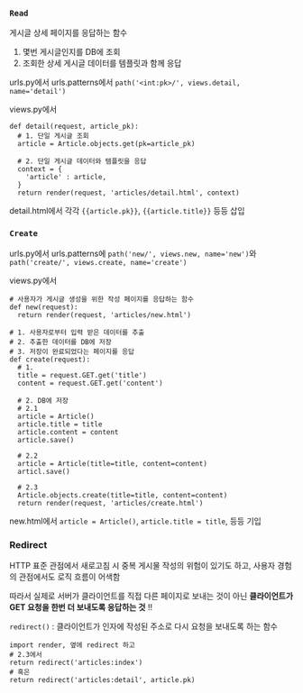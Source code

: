 ### `Read`
게시글 상세 페이지를 응답하는 함수
1. 몇번 게시글인지를 DB에 조회
2. 조회한 상세 게시글 데이터를 템플릿과 함께 응답

urls.py에서 urls.patterns에서 `path('<int:pk>/', views.detail, name='detail')`

views.py에서
```
def detail(request, article_pk):
  # 1. 단일 게시글 조회
  article = Article.objects.get(pk=article_pk)

  # 2. 단일 게시글 데이터와 템플릿을 응답
  context = {
    'article' : article,
  }
  return render(request, 'articles/detail.html', context)
```

detail.html에서 각각 `{{article.pk}}`, `{{article.title}}` 등등 삽입

### `Create`
urls.py에서 urls.patterns에 `path('new/', views.new, name='new')`와 `path('create/', views.create, name='create')`

views.py에서
```
# 사용자가 게시글 생성을 위한 작성 페이지를 응답하는 함수
def new(request):
  return render(request, 'articles/new.html')

# 1. 사용자로부터 입력 받은 데이터를 추출
# 2. 추출한 데이터를 DB에 저장
# 3. 저장이 완료되었다는 페이지를 응답
def create(request):
  # 1.
  title = request.GET.get('title')
  content = request.GET.get('content')

  # 2. DB에 저장
  # 2.1
  article = Article()
  article.title = title
  article.content = content
  article.save()

  # 2.2
  article = Article(title=title, content=content)
  articl.save()

  # 2.3
  Article.objects.create(title=title, content=content)
  return render(request, 'articles/create.html')
```

new.html에서 `article = Article()`, `article.title = title`, 등등 기입


### Redirect
HTTP 표준 관점에서 새로고침 시 중복 게시물 작성의 위험이 있기도 하고, 사용자 경험의 관점에서도 로직 흐름이 어색함 

따라서 실제로 서버가 클라이언트를 직접 다른 페이지로 보내는 것이 아닌 **클라이언트가 GET 요청을 한번 더 보내도록 응답하는 것** !!

`redirect()` : 클라이언트가 인자에 작성된 주소로 다시 요청을 보내도록 하는 함수
```
import render, 옆에 redirect 하고
# 2.3에서
return redirect('articles:index')
# 혹은
return redirect('articles:detail', article.pk)
```
